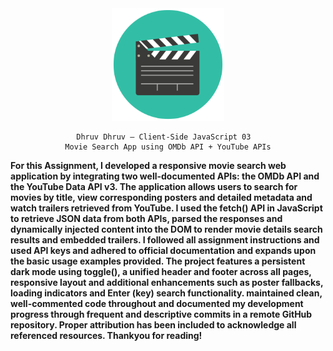 <div align="center">
  <img src="images/logo.png" alt="Logo" width="180"/>
</div>

<div align="center" >

    Dhruv Dhruv – Client-Side JavaScript 03  
    Movie Search App using OMDb API + YouTube APIs

</div>

**For this Assignment, I developed a responsive movie search web application by integrating two well-documented APIs:
the OMDb API and the YouTube Data API v3.
The application allows users to search for movies by title, view corresponding posters and detailed metadata
and watch trailers retrieved from YouTube.
I used the fetch() API in JavaScript to retrieve JSON data from both APIs, parsed the responses
and dynamically injected content into the DOM to render movie details search results and embedded trailers.
I followed all assignment instructions and used API keys and adhered to official documentation
and expands upon the basic usage examples provided.
The project features a persistent dark mode using toggle(), a unified header and footer across all pages,
responsive layout and additional enhancements such as poster fallbacks, loading indicators and Enter (key) search functionality.
maintained clean, well-commented code throughout and documented my development progress through frequent and descriptive commits in a remote GitHub repository.
Proper attribution has been included to acknowledge all referenced resources.
Thankyou for reading!**  
